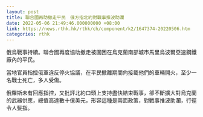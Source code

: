 ```yaml
---
layout: post
title: 聯合國再助撤走平民　俄方指北約對戰事推波助瀾
date: 2022-05-06 21:49:46.000000000 +08:00
link: https://news.rthk.hk/rthk/ch/component/k2/1647374-20220506.htm
categories: rthk
---
```


俄烏戰事持續。聯合國再度協助撤走被圍困在烏克蘭南部城市馬里烏波爾亞速鋼鐵廠內的平民。

當地官員指控俄軍違反停火協議，在平民撤離期間向接載他們的車輛開火，至少一名戰士死亡，多人受傷。

俄羅斯未有回應指控，又批評北約口頭上支持盡快結束戰事，卻不斷擴大對烏克蘭的武器供應，總值高達數十億美元，形容這種是兩面政策，對戰事推波助瀾，行徑令人髮指。
